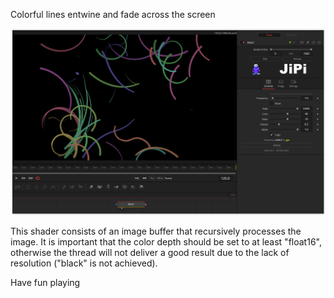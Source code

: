 <!-- +++ DO NOT REMOVE THIS COMMENT +++ DO NOT ADD OR EDIT ANY TEXT BEFORE THIS LINE +++ IT WOULD BE A REALLY BAD IDEA +++ -->

Colorful lines entwine and fade across the screen

[![Vine](Vine.png)](https://github.com/nmbr73/Shadertoys/blob/main/AbstractShader/Vine.fuse)

This shader consists of an image buffer that recursively processes the image. It is important that the color depth should be set to at least "float16", otherwise the thread will not deliver a good result due to the lack of resolution ("black" is not achieved).

Have fun playing

<!-- +++ DO NOT REMOVE THIS COMMENT +++ DO NOT EDIT ANY TEXT THAT COMES AFTER THIS LINE +++ TRUST ME: JUST DON'T DO IT +++ -->

